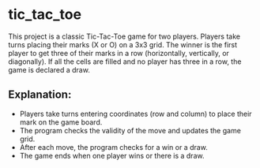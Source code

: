 # tic_tac_toe

This project is a classic Tic-Tac-Toe game for two players. Players take turns placing their marks (X or O) on a 3x3 grid. The winner is the first player to get three of their marks in a row (horizontally, vertically, or diagonally). If all the cells are filled and no player has three in a row, the game is declared a draw.

## Explanation:
- Players take turns entering coordinates (row and column) to place their mark on the game board.
- The program checks the validity of the move and updates the game grid.
- After each move, the program checks for a win or a draw.
- The game ends when one player wins or there is a draw.
